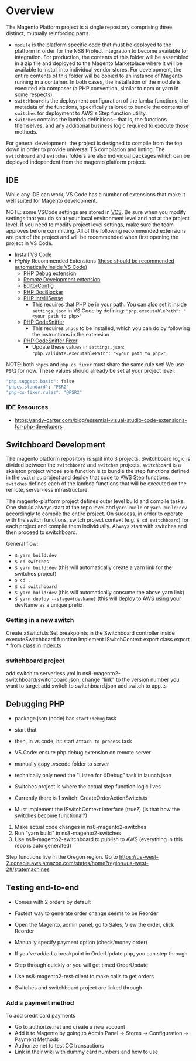 # Overview

The Magento Platform project is a single repository comprising three distinct, mutually reinforcing parts.

* `module` is the platform specific code that must be deployed to the platform in order for the NS8 Protect integration to become available for integration. For production, the contents of this folder will be assembled in a zip file and deployed to the Magento Marketplace where it will be available to install into individual vendor stores. For development, the entire contents of this folder will be copied to an instance of Magento running in a container. In both cases, the installation of the module is executed via composer (a PHP convention, similar to npm or yarn in some respects).
* `switchboard` is the deployment configuration of the lamba functions, the metadata of the functions, specifically tailored to bundle the contents of `switches` for deployment to AWS's Step function utility.
* `switches` contains the lambda definitions--that is, the functions themselves, and any additional business logic required to execute those methods.

For general development, the project is designed to compile from the top down in order to provide universal TS compilation and linting. The `switchboard` and `switches` folders are also individual packages which can be deployed independent from the magento platform project.

## IDE

While any IDE can work, VS Code has a number of extensions that make it well suited for Magento development.

NOTE: some VSCode settings are stored in [VCS](https://github.com/ns8inc/ns8-magento-platform/blob/master/.vscode/settings.json). Be sure when you modify settings that you do so at your local environment level and not at the project level. If you need to modify project level settings, make sure the team approves before committing. All of the following recommended extensions are part of the project and will be recommended when first opening the project in VS Code.

* Install [VS Code](https://code.visualstudio.com)
* *Highly* Recommended Extensions ([these should be recommended automatically inside VS Code](https://github.com/ns8inc/ns8-magento-platform/blob/master/.vscode/extensions.json))
  * [PHP Debug extension](https://marketplace.visualstudio.com/items?itemName=felixfbecker.php-debug)
  * [Remote Development extension](https://marketplace.visualstudio.com/items?itemName=ms-vscode-remote.vscode-remote-extensionpack)
  * [EditorConfig](https://marketplace.visualstudio.com/items?itemName=EditorConfig.EditorConfig)
  * [PHP DocBlocker](https://marketplace.visualstudio.com/items?itemName=neilbrayfield.php-docblocker)
  * [PHP IntelliSense](https://marketplace.visualstudio.com/items?itemName=felixfbecker.php-intellisense)
    * This requires that PHP be in your path. You can also set it inside `settings.json` in VS Code by defining: `"php.executablePath": "<your path to php>"`
  * [PHP CodeSniffer](https://marketplace.visualstudio.com/items?itemName=ikappas.phpcs)
    * This requires `phpcs` to be installed, which you can do by following the instructions in the extension
  * [PHP CodeSniffer Fixer](https://marketplace.visualstudio.com/items?itemName=junstyle.php-cs-fixer)
    * Update these values in `settings.json`: `"php.validate.executablePath": "<your path to php>",`

NOTE: both `phpcs` and `php cs fixer` must share the same rule set! We use `PSR2` for now.
These values should already be set at your project level:

```bash
"php.suggest.basic": false
"phpcs.standard": "PSR2"
"php-cs-fixer.rules": "@PSR2"
```

### IDE Resources

* <https://andy-carter.com/blog/essential-visual-studio-code-extensions-for-php-developers>

## Switchboard Development

The magento platform repository is split into 3 projects. Switchboard logic is divided between the `switchboard` and `switches` projects. `switchboard` is a skeleton project whose sole function is to bundle the step functions defined in the `switches` project and deploy that code to AWS Step functions. `switches` defines each of the lambda functions that will be executed on the remote, server-less infrastructure.

The magento-platform project defines outer level build and compile tasks. One should always start at the repo level and `yarn build` or `yarn build:dev` accordingly to compile the entire project. On success, in order to operate with the switch functions, switch project context (e.g. `$ cd switchboard`) for each project and compile them individually. Always start with switches and then proceed to switchboard.

General flow:

* `$ yarn build:dev`
* `$ cd switches`
* `$ yarn build:dev` (this will automatically create a yarn link for the switches project)
* `$ cd ..`
* `$ cd switchboard`
* `$ yarn build:dev` (this will automatically consume the above yarn link)
* `$ yarn deploy --stage={devName}` (this will deploy to AWS using your devName as a unique prefix

### Getting in a new switch

Create xSwitch.ts
Set breakpoints in the Switchboard controller inside executeSwitchboard function
Implement ISwitchContext
export class
export * from class in index.ts

### switchboard project

add switch to serverless.yml
In ns8-magento2-switchboard/switchboard.json, change "link" to the version number you want to target
add switch to switchboard.json
add switch to app.ts

## Debugging PHP

* package.json (node) has `start:debug` task
* start that
* then, in vs code, hit start `Attach to process` task

* VS Code: ensure php debug extension on remote server
* manually copy .vscode folder to server
* technically only need the "Listen for XDebug" task in launch.json

* Switches project is where the actual step function logic lives
* Currently there is 1 switch: CreateOrderActionSwitch.ts
* Must implement the ISwitchContext interface (true?) (is that how the switches become functional?)

1. Make actual code changes in ns8-magento2-switches
1. Run "yarn build" in ns8-magento2-switches
1. Use ns8-magento2-switchboard to publish to AWS (everything in this repo is auto generated)

Step functions live in the Oregon region. Go to <https://us-west-2.console.aws.amazon.com/states/home?region=us-west-2#/statemachines>

## Testing end-to-end

* Comes with 2 orders by default
* Fastest way to generate order change seems to be Reorder
* Open the Magento, admin panel, go to Sales, View the order, click Reorder
* Manually specify payment option (check/money order)
* If you've added a breakpoint in OrderUpdate.php, you can step through
* Step through quickly or you will get timed OrderUpdate

* Use ns8-magento2-rest-client to make calls to get orders
* Switches and switchboard project are linked through

### Add a payment method

To add credit card payments

* Go to authorize.net and create a new account
* Add it to Magento by going to Admin Panel -> Stores -> Configuration -> Payment Methods
* Authorize.net to test CC transactions
* Link in their wiki with dummy card numbers and how to use
